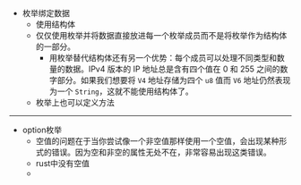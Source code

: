 
- 枚举绑定数据
	- 使用结构体
	- 仅仅使用枚举并将数据直接放进每一个枚举成员而不是将枚举作为结构体的一部分。
		- 用枚举替代结构体还有另一个优势：每个成员可以处理不同类型和数量的数据。IPv4 版本的 IP 地址总是含有四个值在 0 和 255 之间的数字部分。如果我们想要将 `V4` 地址存储为四个 `u8` 值而 `V6` 地址仍然表现为一个 `String`，这就不能使用结构体了。
	- 枚举上也可以定义方法



---


- option枚举
	- 空值的问题在于当你尝试像一个非空值那样使用一个空值，会出现某种形式的错误。因为空和非空的属性无处不在，非常容易出现这类错误。
	- rust中没有空值
	- 